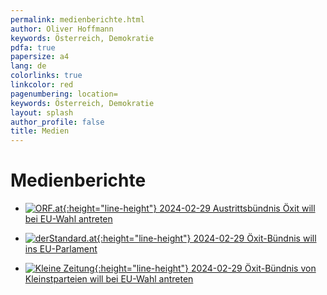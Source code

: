 ```yaml
---
permalink: medienberichte.html
author: Oliver Hoffmann
keywords: Österreich, Demokratie
pdfa: true
papersize: a4
lang: de
colorlinks: true
linkcolor: red
pagenumbering: location=
keywords: Österreich, Demokratie
layout: splash
author_profile: false
title: Medien
---
```


# Medienberichte

* [![ORF.at](https://orf.at/mojo/1_4_1/storyserver//news/news/images/target_news-universal.svg){:height="line-height"} 2024-02-29 Austrittsbündnis Öxit will bei EU-Wahl antreten](https://orf.at/stories/3350167/)

* [![derStandard.at](https://upload.wikimedia.org/wikipedia/commons/7/73/DerStandard.at_Logo.svg){:height="line-height"} 2024-02-29 Öxit-Bündnis will ins EU-Parlament](https://www.derstandard.at/story/3000000209555/oexit-buendnis-will-ins-eu-parlament-eu-sei-ein-undemokratisches-konstrukt?ref=rss)

* [![Kleine Zeitung]({{site.url}}{{site.baseurl}}/assets/images/2024-03-03-Kleine-Zeitung-Logo.svg){:height="line-height"} 2024-02-29 Öxit-Bündnis von Kleinstparteien will bei EU-Wahl antreten](https://www.kleinezeitung.at/politik/innenpolitik/18228841/oexit-buendnis-von-kleinstparteien-will-bei-eu-wahl-antreten)


